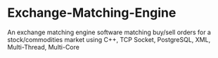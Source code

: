 # Exchange-Matching-Engine
An exchange matching engine software matching buy/sell orders for a stock/commodities market using C++, TCP Socket, PostgreSQL, XML, Multi-Thread, Multi-Core
